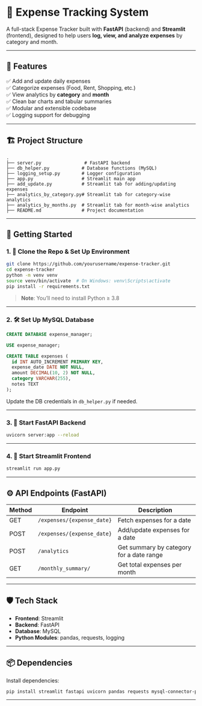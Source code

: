 
# 📘 Expense Tracking System

A full-stack Expense Tracker built with **FastAPI** (backend) and **Streamlit** (frontend), designed to help users **log, view, and analyze expenses** by category and month.

---

## 📌 Features

✅ Add and update daily expenses  
✅ Categorize expenses (Food, Rent, Shopping, etc.)  
✅ View analytics by **category** and **month**  
✅ Clean bar charts and tabular summaries  
✅ Modular and extensible codebase  
✅ Logging support for debugging

---

## 🏗️ Project Structure

```
.
├── server.py                # FastAPI backend
├── db_helper.py            # Database functions (MySQL)
├── logging_setup.py        # Logger configuration
├── app.py                  # Streamlit main app
├── add_update.py           # Streamlit tab for adding/updating expenses
├── analytics_by_category.py# Streamlit tab for category-wise analytics
├── analytics_by_months.py  # Streamlit tab for month-wise analytics
├── README.md               # Project documentation
```

---

## 🚀 Getting Started

### 1. 🐍 Clone the Repo & Set Up Environment

```bash
git clone https://github.com/yourusername/expense-tracker.git
cd expense-tracker
python -m venv venv
source venv/bin/activate  # On Windows: venv\Scripts\activate
pip install -r requirements.txt
```

> **Note**: You’ll need to install Python ≥ 3.8

---

### 2. 🛠️ Set Up MySQL Database

```sql
CREATE DATABASE expense_manager;

USE expense_manager;

CREATE TABLE expenses (
  id INT AUTO_INCREMENT PRIMARY KEY,
  expense_date DATE NOT NULL,
  amount DECIMAL(10, 2) NOT NULL,
  category VARCHAR(255),
  notes TEXT
);
```

Update the DB credentials in `db_helper.py` if needed.

---

### 3. 🚀 Start FastAPI Backend

```bash
uvicorn server:app --reload
```



---

### 4. 🎯 Start Streamlit Frontend

```bash
streamlit run app.py
```



---

## ⚙️ API Endpoints (FastAPI)

| Method | Endpoint | Description |
|--------|----------|-------------|
| GET    | `/expenses/{expense_date}` | Fetch expenses for a date |
| POST   | `/expenses/{expense_date}` | Add/update expenses for a date |
| POST   | `/analytics` | Get summary by category for a date range |
| GET    | `/monthly_summary/` | Get total expenses per month |

---

## 🛡️ Tech Stack

- **Frontend**: Streamlit  
- **Backend**: FastAPI  
- **Database**: MySQL  
- **Python Modules**: pandas, requests, logging

---

## 📦 Dependencies

Install dependencies:

```bash
pip install streamlit fastapi uvicorn pandas requests mysql-connector-python
```

---



